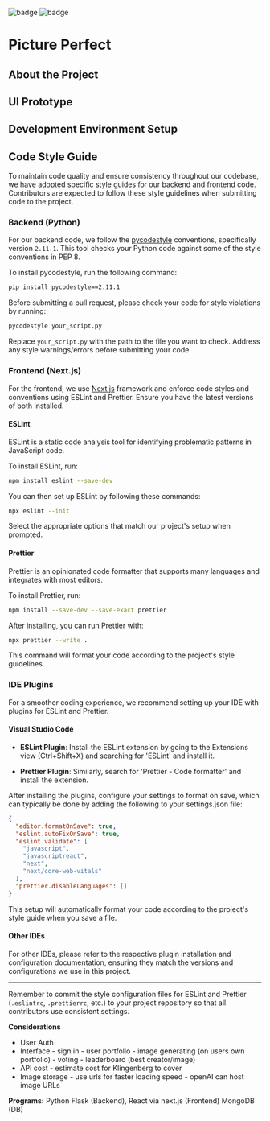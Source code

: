![badge](https://github.com/grant-baer/Picture-Perfect-Project/actions/workflows/backend-ci.yml/badge.svg)
![badge](https://github.com/grant-baer/Picture-Perfect-Project/actions/workflows/frontend-ci.yml/badge.svg)

# Picture Perfect

## About the Project

## UI Prototype

## Development Environment Setup

## Code Style Guide

To maintain code quality and ensure consistency throughout our codebase, we have adopted specific style guides for our backend and frontend code. Contributors are expected to follow these style guidelines when submitting code to the project.

### Backend (Python)

For our backend code, we follow the [pycodestyle](https://pycodestyle.pycqa.org/en/latest/) conventions, specifically version `2.11.1`. This tool checks your Python code against some of the style conventions in PEP 8.

To install pycodestyle, run the following command:

```bash
pip install pycodestyle==2.11.1
```

Before submitting a pull request, please check your code for style violations by running:

```bash
pycodestyle your_script.py
```

Replace `your_script.py` with the path to the file you want to check. Address any style warnings/errors before submitting your code.

### Frontend (Next.js)

For the frontend, we use [Next.js](https://nextjs.org/) framework and enforce code styles and conventions using ESLint and Prettier. Ensure you have the latest versions of both installed.

#### ESLint

ESLint is a static code analysis tool for identifying problematic patterns in JavaScript code.

To install ESLint, run:

```bash
npm install eslint --save-dev
```

You can then set up ESLint by following these commands:

```bash
npx eslint --init
```

Select the appropriate options that match our project's setup when prompted.

#### Prettier

Prettier is an opinionated code formatter that supports many languages and integrates with most editors.

To install Prettier, run:

```bash
npm install --save-dev --save-exact prettier
```

After installing, you can run Prettier with:

```bash
npx prettier --write .
```

This command will format your code according to the project's style guidelines.

### IDE Plugins

For a smoother coding experience, we recommend setting up your IDE with plugins for ESLint and Prettier.

#### Visual Studio Code

- **ESLint Plugin**: Install the ESLint extension by going to the Extensions view (Ctrl+Shift+X) and searching for 'ESLint' and install it.

- **Prettier Plugin**: Similarly, search for 'Prettier - Code formatter' and install the extension.

After installing the plugins, configure your settings to format on save, which can typically be done by adding the following to your settings.json file:

```json
{
  "editor.formatOnSave": true,
  "eslint.autoFixOnSave": true,
  "eslint.validate": [
    "javascript",
    "javascriptreact",
    "next",
    "next/core-web-vitals"
  ],
  "prettier.disableLanguages": []
}
```

This setup will automatically format your code according to the project's style guide when you save a file.

#### Other IDEs

For other IDEs, please refer to the respective plugin installation and configuration documentation, ensuring they match the versions and configurations we use in this project.

---

Remember to commit the style configuration files for ESLint and Prettier (`.eslintrc`, `.prettierrc`, etc.) to your project repository so that all contributors use consistent settings.

**Considerations**

- User Auth
- Interface - sign in - user portfolio - image generating (on users own portfolio) - voting - leaderboard (best creator/image)
- API cost - estimate cost for Klingenberg to cover
- Image storage - use urls for faster loading speed - openAI can host image URLs

**Programs:**
Python Flask (Backend),
React via next.js (Frontend)
MongoDB (DB)
